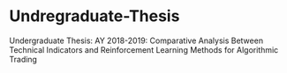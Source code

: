 # Undregraduate-Thesis
Undergraduate Thesis: AY 2018-2019: Comparative Analysis Between Technical Indicators and Reinforcement Learning Methods for Algorithmic Trading
